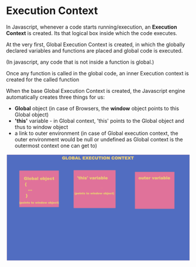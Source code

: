 # Execution Context

In Javascript, whenever a code starts running/execution, an **Execution Context** is created. Its that logical box inside which the code executes. 

At the very first, Global Execution Context is created, in which the globally declared variables and functions are placed and global code is executed. 

\(In javascript, any code that is not inside a function is global.\)

Once any function is called in the global code, an inner Execution context is created for the called function 

When the base Global Execution Context is created, the Javascript engine automatically creates three things for us:

* **Global** object \(in case of Browsers, the **window** object points to this Global object\)
* **'this'** variable  - in Global context, 'this' points to the Global object and thus to window object
* a link to outer environment \(in case of Global execution context, the outer environment would be null or undefined as Global context is the outermost context one can get to\)

![](../.gitbook/assets/1.png)

